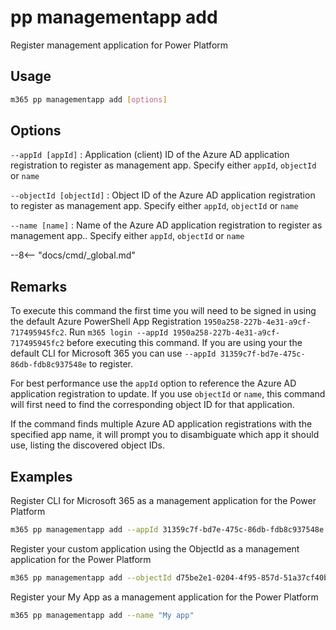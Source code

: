 # pp managementapp add

Register management application for Power Platform

## Usage

```sh
m365 pp managementapp add [options]
```

## Options

`--appId [appId]`
: Application (client) ID of the Azure AD application registration to register as management app. Specify either `appId`, `objectId` or `name`

`--objectId [objectId]`
: Object ID of the Azure AD application registration to register as management app. Specify either `appId`, `objectId` or `name`

`--name [name]`
: Name of the Azure AD application registration to register as management app.. Specify either `appId`, `objectId` or `name`

--8<-- "docs/cmd/_global.md"

## Remarks

To execute this command the first time you will need to be signed in using the default Azure PowerShell App Registration `1950a258-227b-4e31-a9cf-717495945fc2`. Run `m365 login --appId 1950a258-227b-4e31-a9cf-717495945fc2` before executing this command. If you are using your the default CLI for Microsoft 365 you can use `--appId 31359c7f-bd7e-475c-86db-fdb8c937548e` to register.

For best performance use the `appId` option to reference the Azure AD application registration to update. If you use `objectId` or `name`, this command will first need to find the corresponding object ID for that application.

If the command finds multiple Azure AD application registrations with the specified app name, it will prompt you to disambiguate which app it should use, listing the discovered object IDs.

## Examples

Register CLI for Microsoft 365 as a management application for the Power Platform

```sh
m365 pp managementapp add --appId 31359c7f-bd7e-475c-86db-fdb8c937548e
```

Register your custom application using the ObjectId as a management application for the Power Platform

```sh
m365 pp managementapp add --objectId d75be2e1-0204-4f95-857d-51a37cf40be8
```

Register your My App as a management application for the Power Platform

```sh
m365 pp managementapp add --name "My app"
```
